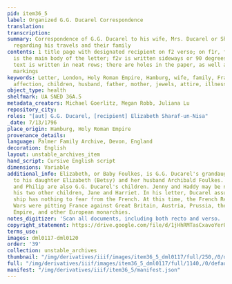 ```yaml
---
pid: item36_5
label: Organized G.G. Ducarel Correspondence
translation:
transcription:
summary: Correspondence of G.G. Ducarel to his wife, Mrs. Ducarel or Sharaf-un-Nisa,
  regarding his travels and their family
contents: 1 title page with designated recipient on f2 verso; on f1r, f1v, and f2r
  is the main body of the letter; f2v is written sideways or 90 degrees counterclockwise;
  text is written in neat rows; there are holes in the paper, as well as black circular
  markings
keywords: Letter, London, Holy Roman Empire, Hamburg, wife, family, France, marriage,
  affection, children, husband, father, mother, jewels, attire, illness
object_type: health
shelfmark: UA SNED 36A.5
metadata_creators: Michael Goerlitz, Megan Robb, Juliana Lu
repository_city:
roles: "[aut] G.G. Ducarel, [recipient] Elizabeth Sharaf-un-Nisa"
_date: 7/13/1796
place_origin: Hamburg, Holy Roman Empire
provenance_details:
language: Palmer Family Archive, Devon, England
decoration: English
layout: unstable_archives_item
hand_script: Cursive English script
dimensions: Variable
additional_info: Elizabeth, or Baby Foulkes, is G.G. Ducarel's grandaughter, borne
  to his daughter Elizabeth (Betsy) and her husband Archibald Foulkes. William, Mary,
  and Philip are also G.G. Ducarel's children. Jenny and Haddy may be nicknames for
  his two other children, Jane and Harriet. In his letter, Ducarel assures that his
  ship has nothing to fear from the French. At this time, the French Revolutionary
  Wars were pitting France against Great Britain, Austria, Prussia, the Holy Roman
  Empire, and other European monarchies.
notes_digitizer: 'Scan all documents, including both recto and verso. '
copyright_statement: https://drive.google.com/file/d/1jHhRMTasCxavoYer89Wn8_Xn65nL0sW0/view?usp=sharing
terms_use:
images: dml0117-dml0120
order: '39'
collection: unstable_archives
thumbnail: "/img/derivatives/iiif/images/item36_5_dml0117/full/250,/0/default.jpg"
full: "/img/derivatives/iiif/images/item36_5_dml0117/full/1140,/0/default.jpg"
manifest: "/img/derivatives/iiif/item36_5/manifest.json"
---
```

